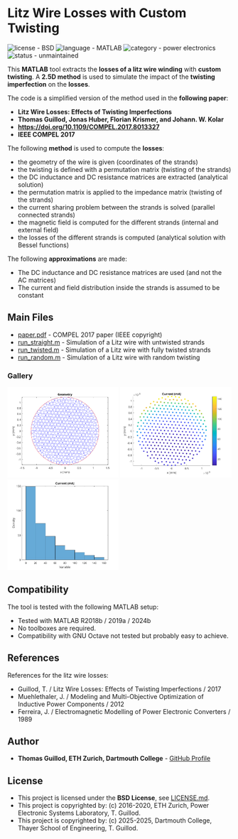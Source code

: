 # Litz Wire Losses with Custom Twisting

![license - BSD](https://img.shields.io/badge/license-BSD-green)
![language - MATLAB](https://img.shields.io/badge/language-MATLAB-blue)
![category - power electronics](https://img.shields.io/badge/category-power%20electronics-lightgrey)
![status - unmaintained](https://img.shields.io/badge/status-unmaintained-red)

This **MATLAB** tool extracts the **losses of a litz wire winding** with **custom twisting**.
A **2.5D method** is used to simulate the impact of the **twisting imperfection** on the **losses**.

The code is a simplified version of the method used in the **following paper**:
* **Litz Wire Losses: Effects of Twisting Imperfections**
* **Thomas Guillod, Jonas Huber, Florian Krismer, and Johann. W. Kolar**
* **https://doi.org/10.1109/COMPEL.2017.8013327**
* **IEEE COMPEL 2017**

The following **method** is used to compute the **losses**:
* the geometry of the wire is given (coordinates of the strands)
* the twisting is defined with a permutation matrix (twisting of the strands)
* the DC inductance and DC resistance matrices are extracted (analytical solution)
* the permutation matrix is applied to the impedance matrix (twisting of the strands)
* the current sharing problem between the strands is solved (parallel connected strands)
* the magnetic field is computed for the different strands (internal and external field)
* the losses of the different strands is computed (analytical solution with Bessel functions)
 
The following **approximations** are made:
* The DC inductance and DC resistance matrices are used (and not the AC matrices)
* The current and field distribution inside the strands is assumed to be constant

## Main Files

* [paper.pdf](paper.pdf) - COMPEL 2017 paper (IEEE copyright)
* [run_straight.m](run_straight.m) - Simulation of a Litz wire with untwisted strands
* [run_twisted.m](run_twisted.m) - Simulation of a Litz wire with fully twisted strands
* [run_random.m](run_random.m) - Simulation of a Litz wire with random twisting

### Gallery

<p float="middle">
    <img src="readme_img/geom.png" width="250">
    <img src="readme_img/current.png" width="250">
    <img src="readme_img/sharing.png" width="250">
</p>

## Compatibility

The tool is tested with the following MATLAB setup:
* Tested with MATLAB R2018b / 2019a / 2024b
* No toolboxes are required.
* Compatibility with GNU Octave not tested but probably easy to achieve.

## References

References for the litz wire losses:
* Guillod, T. / Litz Wire Losses: Effects of Twisting Imperfections / 2017
* Muehlethaler, J. / Modeling and Multi-Objective Optimization of Inductive Power Components / 2012
* Ferreira, J. / Electromagnetic Modelling of Power Electronic Converters / 1989

## Author

* **Thomas Guillod, ETH Zurich, Dartmouth College** - [GitHub Profile](https://github.com/otvam)

## License

* This project is licensed under the **BSD License**, see [LICENSE.md](LICENSE.md).
* This project is copyrighted by: (c) 2016-2020, ETH Zurich, Power Electronic Systems Laboratory, T. Guillod.
* This project is copyrighted by: (c) 2025-2025, Dartmouth College, Thayer School of Engineering, T. Guillod.
